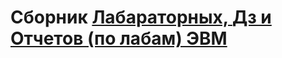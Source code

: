 <h1>
Сборник 
<a href ="https://github.com/Lesyalys/Study/tree/main/course%202/%D0%AD%D0%92%D0%9C/%D0%AD%D0%92%D0%9C_%D0%9F%D0%A3_%D0%9B%D0%A0">Лабараторных, 
<a href ="https://github.com/Lesyalys/Study/tree/main/course%202/%D0%AD%D0%92%D0%9C/%D0%94%D0%97">Дз и 
<a href ="https://github.com/Lesyalys/Study/tree/main/course%202/%D0%AD%D0%92%D0%9C/%D0%9E%D1%82%D1%87%D0%B5%D1%82%D1%8B">Отчетов (по лабам) ЭВМ
</h1>